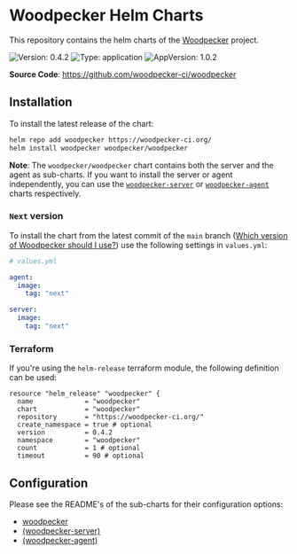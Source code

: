 # Woodpecker Helm Charts

This repository contains the helm charts of the [Woodpecker](https://woodpecker-ci.org) project.

![Version: 0.4.2](https://img.shields.io/badge/Version-0.4.2-informational?style=flat-square) ![Type: application](https://img.shields.io/badge/Type-application-informational?style=flat-square) ![AppVersion: 1.0.2](https://img.shields.io/badge/AppVersion-1.0.2-informational?style=flat-square)

**Source Code**: <https://github.com/woodpecker-ci/woodpecker>

## Installation

To install the latest release of the chart:

```sh
helm repo add woodpecker https://woodpecker-ci.org/
helm install woodpecker woodpecker/woodpecker
```

**Note**: The `woodpecker/woodpecker` chart contains both the server and the agent as sub-charts.
If you want to install the server or agent independently, you can use the [`woodpecker-server`](./charts/woodpecker/charts/woodpecker-server/README.md) or [`woodpecker-agent`](./charts/woodpecker/charts/woodpecker-agent/README.md) charts respectively.

### `Next` version

To install the chart from the latest commit of the `main` branch ([Which version of Woodpecker should I use?](https://woodpecker-ci.org/faq#which-version-of-woodpecker-should-i-use)) use the following settings in `values.yml`:

```yml
# values.yml

agent:
  image:
    tag: "next"

server:
  image:
    tag: "next"
```

### Terraform

If you're using the `helm-release` terraform module, the following definition can be used:

```hcl
resource "helm_release" "woodpecker" {
  name             = "woodpecker"
  chart            = "woodpecker"
  repository       = "https://woodpecker-ci.org/"
  create_namespace = true # optional
  version          = 0.4.2
  namespace        = "woodpecker"
  count            = 1 # optional
  timeout          = 90 # optional
```

## Configuration

Please see the README's of the sub-charts for their configuration options:

- [woodpecker](./charts/woodpecker/charts/woodpecker/README.md)
- [(woodpecker-server)](./charts/woodpecker/charts/woodpecker-server/README.md)
- [(woodpecker-agent)](./charts/woodpecker/charts/woodpecker-agent/README.md)
